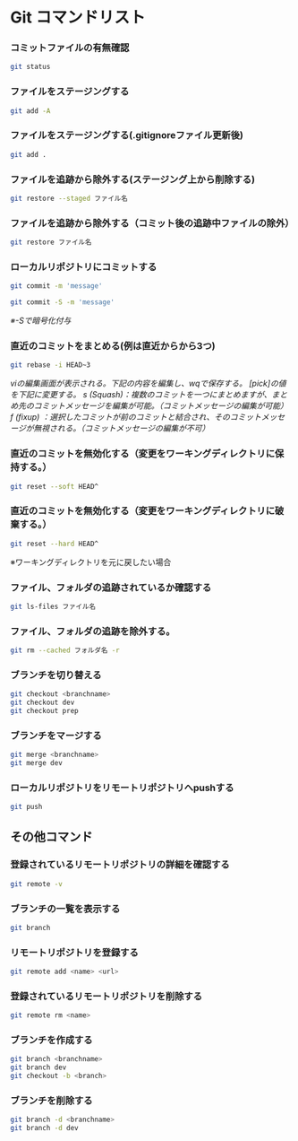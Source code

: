 # Git コマンドリスト
### コミットファイルの有無確認
```bash
git status
```
### ファイルをステージングする
```bash
git add -A
```
### ファイルをステージングする(.gitignoreファイル更新後)
```bash
git add .
```
### ファイルを追跡から除外する(ステージング上から削除する)
```bash
git restore --staged ファイル名
```
### ファイルを追跡から除外する（コミット後の追跡中ファイルの除外）
```bash
git restore ファイル名
```
### ローカルリポジトリにコミットする
```bash
git commit -m 'message'

git commit -S -m 'message'
```
*※-Sで暗号化付与*
### 直近のコミットをまとめる(例は直近からから3つ)
```bash
git rebase -i HEAD~3
```
*viの編集画面が表示される。下記の内容を編集し、wqで保存する。*
*[pick]の値を下記に変更する。*
*s 	(Squash)：複数のコミットを一つにまとめますが、まとめ先のコミットメッセージを編集が可能。（コミットメッセージの編集が可能）*
*f	(fixup) ：選択したコミットが前のコミットと結合され、そのコミットメッセージが無視される。（コミットメッセージの編集が不可）*
### 直近のコミットを無効化する（変更をワーキングディレクトリに保持する。）
```bash
git reset --soft HEAD^
```
### 直近のコミットを無効化する（変更をワーキングディレクトリに破棄する。）
```bash
git reset --hard HEAD^
```
※ワーキングディレクトリを元に戻したい場合
### ファイル、フォルダの追跡されているか確認する
```bash
git ls-files ファイル名
```
### ファイル、フォルダの追跡を除外する。
```bash
git rm --cached フォルダ名 -r
```
### ブランチを切り替える
```bash
git checkout <branchname>
git checkout dev
git checkout prep
```
### ブランチをマージする
```bash
git merge <branchname> 
git merge dev
```
### ローカルリポジトリをリモートリポジトリへpushする
```bash
git push
```
## その他コマンド
### 登録されているリモートリポジトリの詳細を確認する
```bash
git remote -v
```
### ブランチの一覧を表示する
```bash
git branch
```
### リモートリポジトリを登録する
```bash
git remote add <name> <url>
```
### 登録されているリモートリポジトリを削除する
```bash
git remote rm <name>
```
### ブランチを作成する
```bash
git branch <branchname>
git branch dev
git checkout -b <branch> 
```
### ブランチを削除する
```bash
git branch -d <branchname> 
git branch -d dev
```
